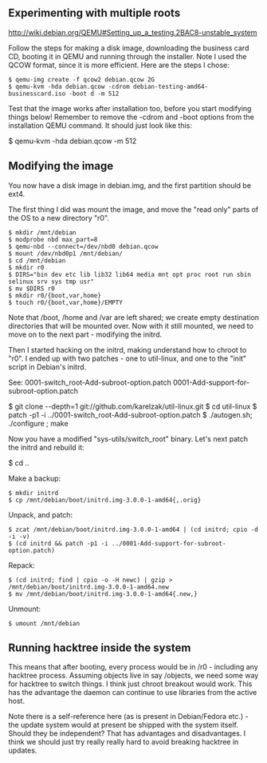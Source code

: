 
Experimenting with multiple roots
---------------------------------

<http://wiki.debian.org/QEMU#Setting_up_a_testing.2BAC8-unstable_system>

Follow the steps for making a disk image, downloading the business
card CD, booting it in QEMU and running through the installer.  Note I
used the QCOW format, since it is more efficient.  Here are the steps
I chose:

	$ qemu-img create -f qcow2 debian.qcow 2G
	$ qemu-kvm -hda debian.qcow -cdrom debian-testing-amd64-businesscard.iso -boot d -m 512

Test that the image works after installation too, before you start
modifying things below!  Remember to remove the -cdrom and -boot
options from the installation QEMU command.  It should just look like
this:

$ qemu-kvm -hda debian.qcow -m 512


Modifying the image
-------------------

You now have a disk image in debian.img, and the first partition
should be ext4.

The first thing I did was mount the image, and move the "read only"
parts of the OS to a new directory "r0".

	$ mkdir /mnt/debian
	$ modprobe nbd max_part=8
	$ qemu-nbd --connect=/dev/nbd0 debian.qcow
	$ mount /dev/nbd0p1 /mnt/debian/
	$ cd /mnt/debian
	$ mkdir r0
	$ DIRS="bin dev etc lib lib32 lib64 media mnt opt proc root run sbin selinux srv sys tmp usr"
	$ mv $DIRS r0 
	$ mkdir r0/{boot,var,home}
	$ touch r0/{boot,var,home}/EMPTY

Note that /boot, /home and /var are left shared; we create empty
destination directories that will be mounted over.  Now with it still
mounted, we need to move on to the next part - modifying the initrd.

Then I started hacking on the initrd, making understand how to chroot
to "r0".  I ended up with two patches - one to util-linux, and one to
the "init" script in Debian's initrd.

See:
    0001-switch_root-Add-subroot-option.patch
    0001-Add-support-for-subroot-option.patch

$ git clone --depth=1 git://github.com/karelzak/util-linux.git
$ cd util-linux
$ patch -p1 -i ../0001-switch_root-Add-subroot-option.patch
$ ./autogen.sh; ./configure ; make

Now you have a modified "sys-utils/switch_root" binary.  Let's next
patch the initrd and rebuild it:

$ cd ..

Make a backup:

	$ mkdir initrd
	$ cp /mnt/debian/boot/initrd.img-3.0.0-1-amd64{,.orig}

Unpack, and patch:

	$ zcat /mnt/debian/boot/initrd.img-3.0.0-1-amd64 | (cd initrd; cpio -d -i -v)
	$ (cd initrd && patch -p1 -i ../0001-Add-support-for-subroot-option.patch)

Repack:

	$ (cd initrd; find | cpio -o -H newc) | gzip > /mnt/debian/boot/initrd.img-3.0.0-1-amd64.new
	$ mv /mnt/debian/boot/initrd.img-3.0.0-1-amd64{.new,}

Unmount:

	$ umount /mnt/debian

Running hacktree inside the system
----------------------------------

This means that after booting, every process would be in /r0 -
including any hacktree process.  Assuming objects live in say
/objects, we need some way for hacktree to switch things.  I think
just chroot breakout would work.  This has the advantage the daemon
can continue to use libraries from the active host.

Note there is a self-reference here (as is present in Debian/Fedora
etc.) - the update system would at present be shipped with the system
itself.  Should they be independent?  That has advantages and
disadvantages.  I think we should just try really really hard to avoid
breaking hacktree in updates.

